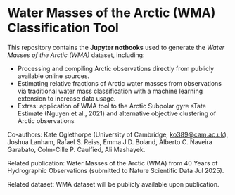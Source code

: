 # Water Masses of the Arctic (WMA) Classification Tool

This repository contains the **Jupyter notbooks** used to generate the *Water Masses of the Arctic (WMA)* dataset, including: 
- Processing and compiling Arctic observations directly from publicly available online sources.
- Estimating relative fractions of Arctic water masses from observations via traditional water mass classification with a machine learning extension to increase data usage.
- Extras: application of WMA tool to the Arctic Subpolar gyre sTate Estimate (Nguyen et al., 2021) and alternative objective clustering of Arctic observations

Co-authors: Kate Oglethorpe (University of Cambridge, ko389@cam.ac.uk), Joshua Lanham, Rafael S. Reiss, Emma J.D. Boland, Alberto C. Naveira Garabato, Colm-Cille P. Caulfied, Ali Mashayek. 

Related publication: Water Masses of the Arctic (WMA) from 40 Years of Hydrographic Observations (submitted to Nature Scientific Data Jul 2025). 

Related dataset: WMA dataset will be publicly available upon publication.
